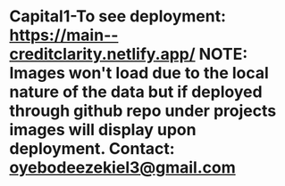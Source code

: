 # Capital1-To see deployment: https://main--creditclarity.netlify.app/ NOTE: Images won't load due to the local nature of the data but if deployed through github repo under projects images will display upon deployment. Contact: oyebodeezekiel3@gmail.com
